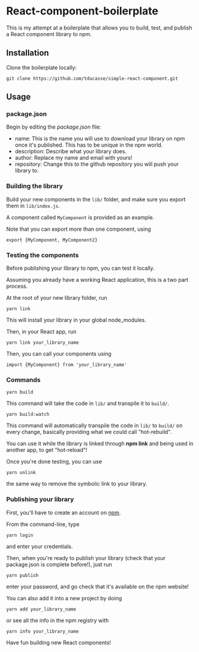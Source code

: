 # React-component-boilerplate

This is my attempt at a boilerplate that allows you to build, test, and publish a React component library to npm.

## Installation

Clone the boilerplate locally:

```
git clone https://github.com/tducasse/simple-react-component.git
```

## Usage

### package.json

Begin by editing the _package.json_ file:

* name: This is the name you will use to download your library on npm once it's published. This has to be unique in the npm world.
* description: Describe what your library does.
* author: Replace my name and email with yours!
* repository: Change this to the github repository you will push your library to.

### Building the library

Build your new components in the `lib/` folder, and make sure you export them in `lib/index.js`.

A component called `MyComponent` is provided as an example.

Note that you can export more than one component, using

```
export {MyComponent, MyComponent2}
```

### Testing the components

Before publishing your library to npm, you can test it locally.

Assuming you already have a working React application, this is a two part process.

At the root of your new library folder, run

```
yarn link
```

This will install your library in your global node_modules.

Then, in your React app, run

```
yarn link your_library_name
```

Then, you can call your components using

```
import {MyComponent} from 'your_library_name'
```

### Commands

```
yarn build
```

This command will take the code in `lib/` and transpile it to `build/`.

```
yarn build:watch
```

This command will automatically transpile the code in `lib/` to `build/` on every change, basically providing what we could call "hot-rebuild".

You can use it while the library is linked through **npm link** and being used in another app, to get "hot-reload"!

Once you're done testing, you can use
```
yarn unlink
```
the same way to remove the symbolic link to your library.

### Publishing your library

First, you'll have to create an account on [npm](https://www.npmjs.com/).

From the command-line, type
```
yarn login
```
and enter your credentials.

Then, when you're ready to publish your library (check that your package.json is complete before!), just run
```
yarn publish
```
enter your password, and go check that it's available on the npm website!

You can also add it into a new project by doing 
```
yarn add your_library_name
```
or see all the info in the npm registry with
```
yarn info your_library_name
```

Have fun building new React components!
